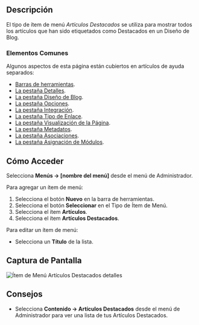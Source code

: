 <!-- Filename: Help4.x:Menu_Item:_Featured_Articles / Display title: Artículos Destacados -->

## Descripción

El tipo de ítem de menú *Artículos Destacados* se utiliza para mostrar todos los artículos que han sido etiquetados como Destacados en un Diseño de Blog.

### Elementos Comunes

Algunos aspectos de esta página están cubiertos en artículos de ayuda separados:

* [Barras de herramientas](jdocmanual?article=help/common-elements/toolbars).
* [La pestaña Detalles](jdocmanual?article=help/menu-items-common/menu-item-details).
* [La pestaña Diseño de Blog](jdocmanual?article=help/menu-items-common/menu-item-blog-layout).
* [La pestaña Opciones](jdocmanual?article=help/menu-items-common/menu-item-article-options).
* [La pestaña Integración](jdocmanual?article=help/menu-items-common/menu-item-integration).
* [La pestaña Tipo de Enlace](jdocmanual?article=help/menu-items-common/menu-item-link-type).
* [La pestaña Visualización de la Página](jdocmanual?article=help/menu-items-common/menu-item-page-display).
* [La pestaña Metadatos](jdocmanual?article=help/menu-items-common/menu-item-metadata).
* [La pestaña Asociaciones](jdocmanual?article=help/common-elements/edit-associations).
* [La pestaña Asignación de Módulos](jdocmanual?article=help/menu-items-common/menu-item-module-assignment).

## Cómo Acceder

Selecciona **Menús → \[nombre del menú\]** desde el menú de Administrador.

Para agregar un ítem de menú:

1.  Selecciona el botón **Nuevo** en la barra de herramientas.
2.  Selecciona el botón **Seleccionar** en el Tipo de Ítem de Menú.
3.  Selecciona el ítem **Artículos**.
4.  Selecciona el ítem **Artículos Destacados**.

Para editar un ítem de menú:

- Selecciona un **Título** de la lista.

## Captura de Pantalla

![Ítem de Menú Artículos Destacados detalles](../../../es/images/menu-items/articles-featured-details-tab.png)

## Consejos

- Selecciona **Contenido → Artículos Destacados** desde el menú de Administrador para ver una lista de tus Artículos Destacados.
